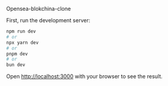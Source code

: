 Opensea-blokchina-clone

First, run the development server:

```bash
npm run dev
# or
npx yarn dev
# or
pnpm dev
# or
bun dev
```

Open [http://localhost:3000](http://localhost:3000) with your browser to see the result.
